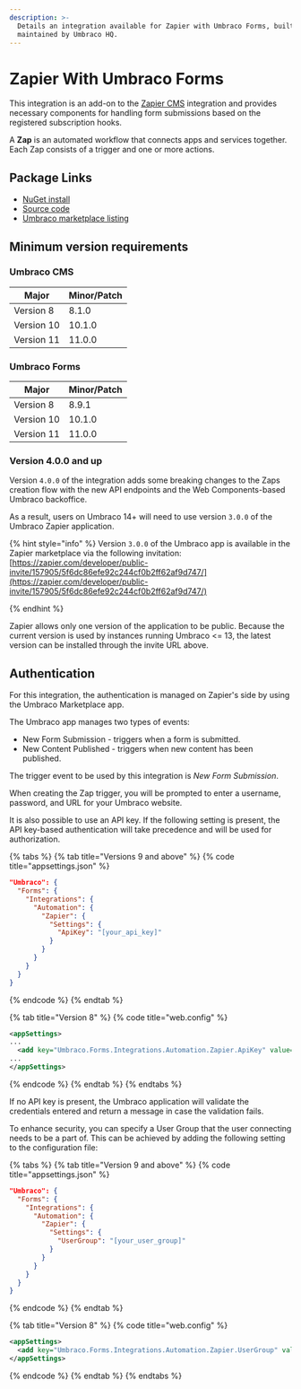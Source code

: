 ```yaml
---
description: >-
  Details an integration available for Zapier with Umbraco Forms, built and
  maintained by Umbraco HQ.
---
```


# Zapier With Umbraco Forms

This integration is an add-on to the [Zapier CMS](zapier.md) integration and provides necessary components for handling form submissions based on the registered subscription hooks.

A **Zap** is an automated workflow that connects apps and services together. Each Zap consists of a trigger and one or more actions.

## Package Links

* [NuGet install](https://www.nuget.org/packages/Umbraco.Forms.Integrations.Automation.Zapier)
* [Source code](https://github.com/umbraco/Umbraco.Forms.Integrations/tree/main/src/Umbraco.Forms.Integrations.Automation.Zapier)
* [Umbraco marketplace listing](https://marketplace.umbraco.com/package/umbraco.forms.integrations.automation.zapier)

## Minimum version requirements

### Umbraco CMS

| Major      | Minor/Patch |
| ---------- | ----------- |
| Version 8  | 8.1.0       |
| Version 10 | 10.1.0      |
| Version 11 | 11.0.0      |

### Umbraco Forms

| Major      | Minor/Patch |
| ---------- | ----------- |
| Version 8  | 8.9.1       |
| Version 10 | 10.1.0      |
| Version 11 | 11.0.0      |

### Version 4.0.0 and up

Version `4.0.0` of the integration adds some breaking changes to the Zaps creation flow with the new API endpoints and the Web Components-based Umbraco backoffice.

As a result, users on Umbraco 14+ will need to use version `3.0.0` of the Umbraco Zapier application.

{% hint style="info" %}
Version `3.0.0` of the Umbraco app is available in the Zapier marketplace via the following invitation: [https://zapier.com/developer/public-invite/157905/5f6dc86efe92c244cf0b2ff62af9d747/](https://zapier.com/developer/public-invite/157905/5f6dc86efe92c244cf0b2ff62af9d747/)

{% endhint %}

Zapier allows only one version of the application to be public. Because the current version is used by instances running Umbraco  <= 13, the latest version can be installed through the invite URL above.

## Authentication

For this integration, the authentication is managed on Zapier's side by using the Umbraco Marketplace app.

The Umbraco app manages two types of events:

* New Form Submission - triggers when a form is submitted.
* New Content Published - triggers when new content has been published.

The trigger event to be used by this integration is _New Form Submission_.

When creating the Zap trigger, you will be prompted to enter a username, password, and URL for your Umbraco website.

It is also possible to use an API key. If the following setting is present, the API key-based authentication will take precedence and will be used for authorization.

{% tabs %}
{% tab title="Versions 9 and above" %}
{% code title="appsettings.json" %}
```json
"Umbraco": {
  "Forms": {
    "Integrations": {
      "Automation": {
        "Zapier": {
          "Settings": {
            "ApiKey": "[your_api_key]"
          }
        }
      }
    }
  }
}
```
{% endcode %}
{% endtab %}

{% tab title="Version 8" %}
{% code title="web.config" %}
```xml
<appSettings>
...
  <add key="Umbraco.Forms.Integrations.Automation.Zapier.ApiKey" value="[your_api_key]" />
...
</appSettings>
```
{% endcode %}
{% endtab %}
{% endtabs %}

If no API key is present, the Umbraco application will validate the credentials entered and return a message in case the validation fails.

To enhance security, you can specify a User Group that the user connecting needs to be a part of. This can be achieved by adding the following setting to the configuration file:

{% tabs %}
{% tab title="Version 9 and above" %}
{% code title="appsettings.json" %}
```json
"Umbraco": {
  "Forms": {
    "Integrations": {
      "Automation": {
        "Zapier": {
          "Settings": {
            "UserGroup": "[your_user_group]"
          }
        }
      }
    }
  }
}
```
{% endcode %}
{% endtab %}

{% tab title="Version 8" %}
{% code title="web.config" %}
```xml
<appSettings>
  <add key="Umbraco.Forms.Integrations.Automation.Zapier.UserGroup" value="[your_user_group]" />
</appSettings>
```
{% endcode %}
{% endtab %}
{% endtabs %}
